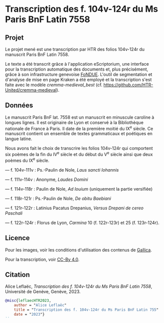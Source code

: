 # Transcription des f.  104v-124r du Ms Paris BnF Latin 7558

## Projet
Le projet mené est une transcription par HTR des folios 104v-124r du manuscrit Paris BnF Latin 7558.

Le texte a été transcrit grâce à l'application eScriptorium, une interface pour la transcription automatique des documents et, plus précisément, grâce à son infrastructure genevoise [FoNDUE](https://test2.fondue.unige.ch/). L'outil de segmentation et d'analyse de mise en page Kraken a été employé et la transcription s'est faite avec le modèle *cremma-medieval_best* (cf. <https://github.com/HTR-United/cremma-medieval>).

## Données
Le manuscrit Paris BnF lat. 7558 est un manuscrit en minuscule caroline à longues lignes. Il est originaire de Lyon et conservé à la Bibliothèque nationale de France à Paris. Il date de la première moitié du IX<sup>e</sup> siècle. Ce manuscrit contient un ensemble de textes grammaticaux et poétiques en langue latine.

Nous avons fait le choix de transcrire les folios 104v-124r qui comportent six poèmes de la
fin du IV<sup>e</sup>  siècle et du début du V<sup>e</sup>  siècle ainsi que deux poèmes du IX<sup>e</sup> siècle.

— f. 104v-111v : Ps.-Paulin de Nole, *Laus sancti Iohannis*

— f. 111v-114v : Anonyme, *Laudes Domini*

— f. 114v-118r : Paulin de Nole, *Ad Iouium* (uniquement la partie versifiée)

— f. 118r-121r : Ps.-Paulin de Nole, *De obitu Baebiani*

— f. 121r-122r : Latinius Pacatus Drepanius, *Versus Drepani de cereo Paschali*

— f. 122r-124r : Florus de Lyon, *Carmina* 10 (f. 122r-123r) et 25 (f. 123r-124r). 

## Licence
Pour les images, voir les conditions d'utilisation des contenus de [Gallica](https://gallica.bnf.fr/edit/und/conditions-dutilisation-des-contenus-de-gallica).

Pour la transcription, voir [CC-By 4.0](https://creativecommons.org/licenses/by/4.0/).

## Citation

Alice Leflaëc, _Transcription des f. 104v-124r du Ms Paris BnF Latin 7558_, Université de Genève, Genève, 2023.

```bibtex
@misc{leflaecHTR2023,
    author = "Alice Leflaëc"
    title = "Transcription des f. 104v-124r du Ms Paris BnF Latin 755"
    date = "2023"}
``    
    
